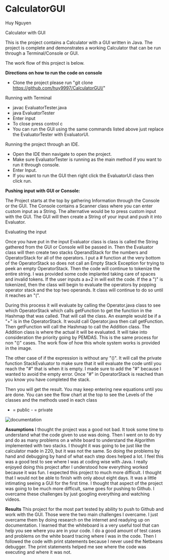 # CalculatorGUI

Huy Nguyen 

Calculator with GUI

This is the project contains a Calculator with a GUI written in Java. The project is complete and demonstrates a working Calculator that can be run through a Terminal/Console or GUI. 

The work flow of this project is below. 

**Directions on how to run the code on console**

- Clone the project please run "git clone https://github.com/huy9997/CalculatorGUI/"

Running with Terminal
 
  - javac EvaluatorTester.java
  - java EvaluatorTester
  - Enter input
  - To close press control c
  - You can run the GUI using the same commands listed above just replace the EvaluatorTester with EvaluatorUI.

Running the project through an IDE. 

  - Open the IDE then navigate to open the project. 
  - Make sure EvaluatorTester is running as the main method if you want to run it through console. 
  - Enter Input.
  - If you want to run the GUI then right click the EvaluatorUI class then click run.

**Pushing input with GUI or Console:**

The Project starts at the top by gathering Information through the Console or the GUI. The Console contains a Scanner class where you can enter custom input as a String. The alternative would be to press custom input with the GUI. The GUI will then create a String of your input and push it into Evaluator. 



Evaluating the input

Once you have put in the input Evaluator class is class is called the String gathered from the GUI or Console will be passed in. Then the Evaluator class will then create two stacks OperandStack for the numbers and OperatorStack for all of the operators. I put a # function at the very bottom of the OperatorStack so does not call an Empty Stack Exception for trying to peek an empty OperatorStack. Then the code will continue to tokenize the entire string. I was provided some code implanted taking care of spaces and invalid tokens. If the user inputs a a+2 in will exit the code. If the a ")" is tokenized, then the class will begin to evaluate the operators by popping operator stack and the top two operands. It class will continue to do so until it reaches an "(". 

During this process it will evaluate by calling the Operator.java class to see which OperatorStack which calls getFunction to get the function in the Hashmap that was called. That will call the class. An example would be if a "+" is in the OperatorStack. It would call Operator.java then call getFunction. Then getFunction will call the Hashmap to call the Addition class. The Addition class is where the actual it will be evaluated. It will take into consideration the priority going by PEMDAS. This is the same process for non "()" cases. The work flow of how this whole system works is provided in the image.  

The other case of if the expression is without any "()". It will call the private function StackEvaluator to make sure that it will evaluate the code until you reach the "#" that is when it is empty. I made sure to add the "#" because I wanted to avoid the empty error. Once "#" in OperatorStack is reached than you know you have completed the stack. 

Then you will get the result. You may keep entering new equations until you are done. 
You can see the flow chart at the top to see the Levels of the classes and the methods used in each class

+ = public	- = private
 
 ![documentation](https://user-images.githubusercontent.com/19191573/36184416-7372ddc2-10e8-11e8-84f6-60caf3c5f17d.jpg)

 
**Assumptions**
I thought the project was a good not bad. It took some time to understand what the code given to use was doing. Then I went on to do try and do as many problems on a white board to understand the Algorithm implemented with two stacks. I thought it was going to be just like the calculator made in 220, but it was not the same. So doing the problems by hand and debugging by hand of what each step does helped a lot. I feel this was a good test to see where I was at coding wise with Java. I really enjoyed doing this project after I understood how everything worked because it was fun. I expected this project to much more difficult. I thought that I would not be able to finish with only about eight days. It was a little intimating seeing a GUI for the first time. I thought that aspect of the project was going to be much more difficult, same goes for pushing to Github. I overcame these challenges by just googling everything and watching videos.

**Results**
This project for the most part tested by ability to push to Github and work with the GUI. Those were the two main challenges I overcame. I just overcame them by doing research on the internet and readying up on documentation. I learned that the whiteboard is a very useful tool that can help you see where you are in your code. I do a good amount of test cases and problems on the white board tracing where I was in the code. Then I followed the code with print statements because I never used the Netbeans debugger. The print statements helped me see where the code was executing and where it was not.

